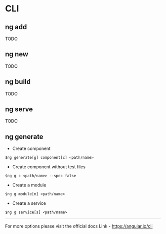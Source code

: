 # CLI

## ng add

TODO

## ng new

TODO

## ng build

TODO

## ng serve

TODO

## ng generate

- Create component

```
$ng generate[g] component[c] <path/name>
```

- Create component without test files

```
$ng g c <path/name> --spec false
```

- Create a module

```
$ng g module[m] <path/name>
```

- Create a service

```
$ng g service[s] <path/name>
```

---

For more options please visit the official docs
Link - https://angular.io/cli
